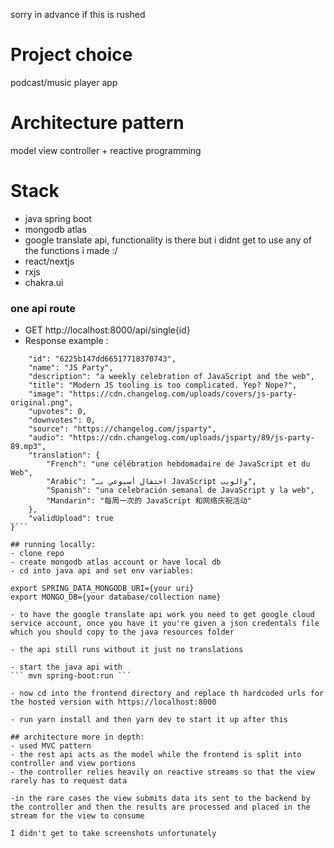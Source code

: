 sorry in advance if this is rushed 

# Project choice 
podcast/music player app 

# Architecture pattern 
model view controller + reactive programming 

# Stack 
- java spring boot 
- mongodb atlas 
- google translate api, functionality is there but i didnt get to use any of the functions i made :/
- react/nextjs 
- rxjs 
- chakra.ui

### one api route 
- GET http://localhost:8000/api/single{id}
- Response example : 

```{
    "id": "6225b147dd66517718370743",
    "name": "JS Party",
    "description": "a weekly celebration of JavaScript and the web",
    "title": "Modern JS tooling is too complicated. Yep? Nope?",
    "image": "https://cdn.changelog.com/uploads/covers/js-party-original.png",
    "upvotes": 0,
    "downvotes": 0,
    "source": "https://changelog.com/jsparty",
    "audio": "https://cdn.changelog.com/uploads/jsparty/89/js-party-89.mp3",
    "translation": {
        "French": "une célébration hebdomadaire de JavaScript et du Web",
        "Arabic": "احتفال أسبوعي بـ JavaScript والويب",
        "Spanish": "una celebración semanal de JavaScript y la web",
        "Mandarin": "每周一次的 JavaScript 和网络庆祝活动"
    },
    "validUpload": true
}```

## running locally: 
- clone repo 
- create mongodb atlas account or have local db 
- cd into java api and set env variables: 
``` 
    export SPRING_DATA_MONGODB_URI={your uri}
    export MONGO_DB={your database/collection name}
```
- to have the google translate api work you need to get google cloud service account, once you have it you're given a json credentals file which you should copy to the java resources folder 

- the api still runs without it just no translations

- start the java api with 
``` mvn spring-boot:run ```

- now cd into the frontend directory and replace th hardcoded urls for the hosted version with https://localhost:8000 

- run yarn install and then yarn dev to start it up after this

## architecture more in depth: 
- used MVC pattern 
- the rest api acts as the model while the frontend is split into controller and view portions 
- the controller relies heavily on reactive streams so that the view rarely has to request data

-in the rare cases the view submits data its sent to the backend by the controller and then the results are processed and placed in the stream for the view to consume 

I didn't get to take screenshots unfortunately
